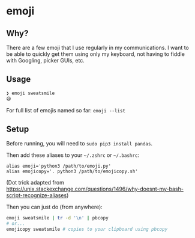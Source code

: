 # emoji

## Why?

There are a few emoji that I use regularly in my communications. I want to be able to quickly get them using only my keyboard, not having to fiddle with Googling, picker GUIs, etc.

## Usage

```zsh
❯ emoji sweatsmile
😅
```

For full list of emojis named so far: `emoji --list`

## Setup

Before running, you will need to `sudo pip3 install pandas`.

Then add these aliases to your `~/.zshrc` or `~/.bashrc`:

```
alias emoji='python3 /path/to/emoji.py'
alias emojicopy='. python3 /path/to/emojicopy.sh'
```

(Dot trick adapted from https://unix.stackexchange.com/questions/1496/why-doesnt-my-bash-script-recognize-aliases)

Then you can just do (from anywhere):

```zsh
emoji sweatsmile | tr -d '\n' | pbcopy
# or...
emojicopy sweatsmile # copies to your clipboard using pbcopy
```